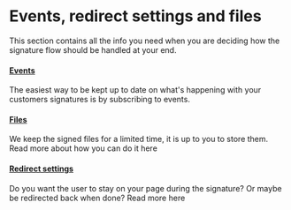 # Events, redirect settings and files

This section contains all the info you need when you are deciding how the signature flow should be handled at your end.

#### [Events](/notification/events/README.md)

The easiest way to be kept up to date on what's happening with your customers signatures is by subscribing to events.

#### [Files](/signature/events-and-files/files.md)

We keep the signed files for a limited time, it is up to you to store them. Read more about how you can do it here

#### [Redirect settings](/signature/events-and-files/redirect-settings.md)

Do you want the user to stay on your page during the signature? Or maybe be redirected back when done? Read more here

